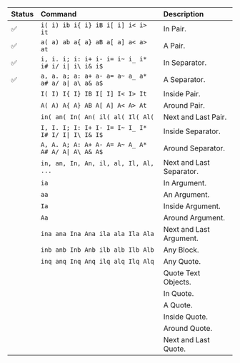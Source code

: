 | Status             | Command          | Description
| :----------------- | :--------------------------------------------------- | :----------
| :white_check_mark: | `i( i) ib i{ i} iB i[ i] i< i> it`                   | In Pair.
| :white_check_mark: | `a( a) ab a{ a} aB a[ a] a< a> at`                   | A Pair.
| :white_check_mark: | `i, i. i; i: i+ i- i= i~ i_ i* i# i/ i\| i\ i& i$`   | In Separator.
| :white_check_mark: | `a, a. a; a: a+ a- a= a~ a_ a* a# a/ a\| a\ a& a$`   | A Separator.
|                    | `I( I) I{ I} IB I[ I] I< I> It`                      | Inside Pair.
|                    | `A( A) A{ A} AB A[ A] A< A> At`                      | Around Pair.
|                    | `in( an( In( An( il( al( Il( Al(`                    | Next and Last Pair.
|                    | `I, I. I; I: I+ I- I= I~ I_ I* I# I/ I\| I\ I& I$`   | Inside Separator.
|                    | `A, A. A; A: A+ A- A= A~ A_ A* A# A/ A\| A\ A& A$`   | Around Separator.
|                    | `in, an, In, An, il, al, Il, Al, ...`                | Next and Last Separator.
|                    | `ia`                                                 | In Argument.
|                    | `aa`                                                 | An Argument.
|                    | `Ia`                                                 | Inside Argument.
|                    | `Aa`                                                 | Around Argument.
|                    | `ina ana Ina Ana ila ala Ila Ala`                    | Next and Last Argument.
|                    | `inb anb Inb Anb ilb alb Ilb Alb`                    | Any Block.
|                    | `inq anq Inq Anq ilq alq Ilq Alq`                    | Any Quote.
|                    |                                                      | Quote Text Objects.
|                    |                                                      | In Quote.
|                    |                                                      | A Quote.
|                    |                                                      | Inside Quote.
|                    |                                                      | Around Quote.
|                    |                                                      | Next and Last Quote.
